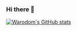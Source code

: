 ### Hi there 👋

[![Warodom's GitHub stats](https://github-readme-stats.vercel.app/api?username=wwarodom)](https://github.com/wwarodom/github-readme-stats)


<!--
**wwarodom/wwarodom** is a ✨ _special_ ✨ repository because its `README.md` (this file) appears on your GitHub profile.

Here are some ideas to get you started:

- 🔭 I’m currently working on ...
- 🌱 I’m currently learning ...
- 👯 I’m looking to collaborate on ...
- 🤔 I’m looking for help with ...
- 💬 Ask me about ...
- 📫 How to reach me: ...
- 😄 Pronouns: ...
- ⚡ Fun fact: ...
-->
